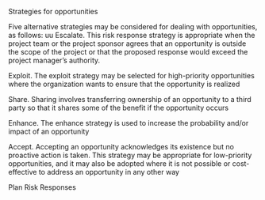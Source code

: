 Strategies for opportunities

Five alternative strategies may be considered for dealing with opportunities, as follows:
uu Escalate. This risk response strategy is appropriate when the project team or the project sponsor agrees that 
an opportunity is outside the scope of the project or that the proposed response would exceed the project 
manager’s authority.

Exploit. The exploit strategy may be selected for high-priority opportunities where the organization wants to 
ensure that the opportunity is realized

Share. Sharing involves transferring ownership of an opportunity to a third party so that it shares some of the 
benefit if the opportunity occurs

Enhance. The enhance strategy is used to increase the probability and/or impact of an opportunity

Accept. Accepting an opportunity acknowledges its existence but no proactive action is taken. This strategy may 
be appropriate for low-priority opportunities, and it may also be adopted where it is not possible or cost-effective 
to address an opportunity in any other way




Plan Risk Responses
